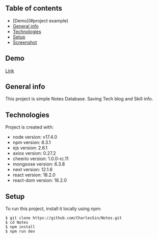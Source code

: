 ## Table of contents

- [Demo](#project example)
- [General info](#general-info)
- [Technologies](#technologies)
- [Setup](#setup)
- [Screenshot](#screenshot)

## Demo
[Link](https://charles-favorite.vercel.app)
## General info

This project is simple Notes Database.
Saving Tech blog and Skill info.

## Technologies

Project is created with:

- node version: v17.4.0
- npm version: 8.3.1
- ejs version: 2.6.1
- axios version: 0.27.2
- cheerio version: 1.0.0-rc.11
- mongoose version: 6.3.8
- next version: 12.1.6
- react version: 18.2.0
- react-dom version: 18.2.0

## Setup

To run this project, install it locally using npm:

```
$ git clone https://github.com/CharlesSin/Notes.git
$ cd Notes
$ npm install
$ npm run dev
```